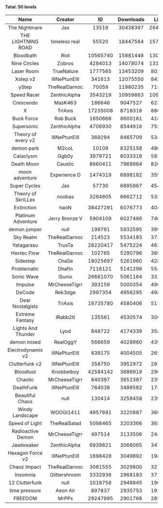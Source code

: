 #### Total: 50 levels

| Name | Creator | ID | Downloads | Likes |
|:---:|:---:|:---:|:---:|:---:|
| The Nightmare | Jax | 13519 | 30438397 | 2649824
| THE LIGHTNING ROAD | timeless real | 55520 | 18447564 | 1573096
| Bloodbath | Riot | 10565740 | 15881448 | 1306165
| Nine Circles | Zobros | 4284013 | 14078074 | 1312003
| Laser Room | TrueNature | 1777565 | 13453209 | 803045
| Xstep v2 | IIINePtunEIII | 341613 | 12075550 | 842944
| yStep | TheRealDarnoc | 70059 | 11980235 | 713819
| Speed Racer | ZenthicAlpha | 3543219 | 10959863 | 1096292
| Crescendo | MasK463 | 186646 | 9047527 | 623198
| X | TriAxis | 17235008 | 8718318 | 880864
| Buck Force | Rob Buck | 1650666 | 8600161 | 418644
| Supersonic | ZenthicAlpha | 4706930 | 8544916 | 755817
| Theory of every v2 | IIINePtunEIII | 369294 | 8465709 | 534828
| demon park | M2coL | 10109 | 8325158 | 486225
| Cataclysm | Ggb0y | 3979721 | 8033316 | 583416
| Death Moon  | Caustic | 8660411 | 7968964 | 826289
| moon adventure | Experience D | 1474319 | 6898182 | 359335
| Super Cycles | Jax | 57730 | 6895967 | 454297
| Theory of SkriLLex | noobas | 3264805 | 6662712 | 533026
| Extinction | haoN | 38427291 | 6076773 | 404793
| Platinum Adventure | Jerry Bronze V | 5904109 | 6027466 | 746926
| demon jumper | null | 199761 | 5932595 | 399096
| Sky Realm | TheRealDarnoc | 214523 | 5534183 | 371001
| Yatagarasu  | TrusTa | 28220417 | 5475224 | 463472
| Hextec Flow | TheRealDarnoc | 102765 | 5290796 | 369686
| Sidestep | ChaSe | 18025697 | 5261960 | 428090
| Problematic | Dhafin | 7116121 | 5141299 | 554842
| Sonic Wave | lSunix | 26681070 | 5061164 | 331089
| Impulse | MrCheeseTigrr | 393159 | 5000354 | 496959
| DeCode | Rek3dge | 2997354 | 4956295 | 498428
| Dear Nostalgists | TriAxis | 18735780 | 4580406 | 517927
| Extreme Fantasy | IRabb2tI | 135561 | 4530574 | 306587
| Lights And Thunder | Lyod | 848722 | 4174339 | 358039
| demon mixed | RealOggY | 566659 | 4028960 | 439254
| Electrodynamix v2 | IIINePtunEIII | 839175 | 4004505 | 265892
| Clutterfunk v2 | IIINePtunEIII | 358750 | 3952972 | 291307
| Bloodlust | Knobbelboy | 42584142 | 3686919 | 296109
| Chaotic | MrCheeseTigrr | 840397 | 3652387 | 235669
| DeathFunk | IIINePtunEIII | 764038 | 3486582 | 174146
| Beautiful Chaos | null | 130414 | 3258458 | 239154
| Windy Landscape | WOOGI1411 | 4957691 | 3220887 | 360579
| Speed of Light | TheRealSalad | 5098465 | 3203366 | 365146
| Radioactive Demon | MrCheeseTigrr | 497514 | 3133506 | 244580
| Jawbreaker | ZenthicAlpha | 6939821 | 3066065 | 347894
| Hexagon Force v2 | IIINePtunEIII | 1698428 | 3049892 | 198394
| Chaoz Impact | TheRealDarnoc | 3081555 | 3029800 | 327836
| Insomnia | Glittershroom | 3332936 | 2968183 | 371615
| 12 Clutterfunk | null | 1018758 | 2948845 | 196935
| time pressure | Aeon Air | 897837 | 2935753 | 191809
| FREEDOM | MrPPs | 29247995 | 2901768 | 285784

